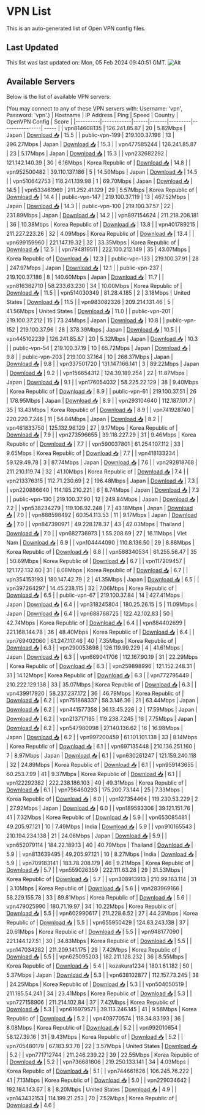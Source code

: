 # VPN List

This is an auto-generated list of Open VPN config files.

## Last Updated

This list was last updated on: Mon, 05 Feb 2024 09:40:51 GMT.
![Alt](https://repobeats.axiom.co/api/embed/186b98318ef1479477931607c1ad7d823f12451f.svg "Repobeats analytics image")

## Available Servers

Below is the list of available VPN servers:

(You may connect to any of these VPN servers with: Username: 'vpn', Password: 'vpn'.)
| Hostname | IP Address | Ping | Speed | Country | OpenVPN Config | Score |
|----------|------------|------|-------|---------|----------------| ----- |
| vpn814608135 | 126.241.85.87 | 20 | 5.82Mbps | Japan | [Download 📥](./configs/server_0_JP.ovpn) | 15.5 |
| public-vpn-199 | 219.100.37.196 | 13 | 296.27Mbps | Japan | [Download 📥](./configs/server_1_JP.ovpn) | 15.3 |
| vpn477585244 | 126.241.85.87 | 23 | 5.17Mbps | Japan | [Download 📥](./configs/server_2_JP.ovpn) | 15.3 |
| vpn232682292 | 121.142.140.39 | 30 | 6.16Mbps | Korea Republic of | [Download 📥](./configs/server_3_KR.ovpn) | 14.8 |
| vpn952500482 | 39.110.137.186 | 5 | 14.50Mbps | Japan | [Download 📥](./configs/server_4_JP.ovpn) | 14.5 |
| vpn510642753 | 118.241.139.98 | 1 | 69.70Mbps | Japan | [Download 📥](./configs/server_5_JP.ovpn) | 14.5 |
| vpn533481969 | 211.252.41.129 | 29 | 5.57Mbps | Korea Republic of | [Download 📥](./configs/server_6_KR.ovpn) | 14.4 |
| public-vpn-147 | 219.100.37.119 | 13 | 467.52Mbps | Japan | [Download 📥](./configs/server_7_JP.ovpn) | 14.3 |
| public-vpn-100 | 219.100.37.57 | 22 | 231.89Mbps | Japan | [Download 📥](./configs/server_8_JP.ovpn) | 14.2 |
| vpn897154624 | 211.218.208.181 | 36 | 10.38Mbps | Korea Republic of | [Download 📥](./configs/server_9_KR.ovpn) | 13.8 |
| vpn401789215 | 211.227.223.26 | 32 | 4.09Mbps | Korea Republic of | [Download 📥](./configs/server_10_KR.ovpn) | 13.4 |
| vpn699159960 | 221.147.19.32 | 32 | 33.35Mbps | Korea Republic of | [Download 📥](./configs/server_11_KR.ovpn) | 12.5 |
| vpn794819511 | 222.100.212.149 | 35 | 43.07Mbps | Korea Republic of | [Download 📥](./configs/server_12_KR.ovpn) | 12.3 |
| public-vpn-133 | 219.100.37.91 | 28 | 247.97Mbps | Japan | [Download 📥](./configs/server_13_JP.ovpn) | 12.1 |
| public-vpn-237 | 219.100.37.186 | 8 | 140.60Mbps | Japan | [Download 📥](./configs/server_14_JP.ovpn) | 11.7 |
| vpn816382710 | 58.233.63.230 | 34 | 10.00Mbps | Korea Republic of | [Download 📥](./configs/server_15_KR.ovpn) | 11.5 |
| vpn514030349 | 81.28.4.185 | 2 | 3.18Mbps | United States | [Download 📥](./configs/server_16_US.ovpn) | 11.5 |
| vpn983082326 | 209.214.131.46 | 5 | 41.56Mbps | United States | [Download 📥](./configs/server_17_US.ovpn) | 11.0 |
| public-vpn-201 | 219.100.37.212 | 15 | 73.24Mbps | Japan | [Download 📥](./configs/server_18_JP.ovpn) | 10.8 |
| public-vpn-152 | 219.100.37.96 | 28 | 378.39Mbps | Japan | [Download 📥](./configs/server_19_JP.ovpn) | 10.5 |
| vpn445102239 | 126.241.85.87 | 20 | 5.32Mbps | Japan | [Download 📥](./configs/server_20_JP.ovpn) | 10.3 |
| public-vpn-54 | 219.100.37.19 | 10 | 65.72Mbps | Japan | [Download 📥](./configs/server_21_JP.ovpn) | 9.8 |
| public-vpn-203 | 219.100.37.164 | 10 | 268.37Mbps | Japan | [Download 📥](./configs/server_22_JP.ovpn) | 9.8 |
| vpn337501720 | 131.147.166.141 | 3 | 89.22Mbps | Japan | [Download 📥](./configs/server_23_JP.ovpn) | 9.2 |
| vpn156654312 | 124.39.189.254 | 22 | 11.87Mbps | Japan | [Download 📥](./configs/server_24_JP.ovpn) | 9.1 |
| vpn176054032 | 58.225.22.129 | 38 | 9.40Mbps | Korea Republic of | [Download 📥](./configs/server_25_KR.ovpn) | 8.9 |
| public-vpn-61 | 219.100.37.51 | 26 | 178.95Mbps | Japan | [Download 📥](./configs/server_26_JP.ovpn) | 8.9 |
| vpn293104640 | 112.187.101.7 | 35 | 13.43Mbps | Korea Republic of | [Download 📥](./configs/server_27_KR.ovpn) | 8.9 |
| vpn741928740 | 220.220.7.246 | 11 | 54.84Mbps | Japan | [Download 📥](./configs/server_28_JP.ovpn) | 8.2 |
| vpn461833750 | 125.132.96.129 | 27 | 9.17Mbps | Korea Republic of | [Download 📥](./configs/server_29_KR.ovpn) | 7.9 |
| vpn273596655 | 39.118.227.29 | 31 | 9.46Mbps | Korea Republic of | [Download 📥](./configs/server_30_KR.ovpn) | 7.7 |
| vpn590037801 | 61.254.107.112 | 33 | 9.65Mbps | Korea Republic of | [Download 📥](./configs/server_31_KR.ovpn) | 7.7 |
| vpn418133234 | 59.129.49.78 | 3 | 87.74Mbps | Japan | [Download 📥](./configs/server_32_JP.ovpn) | 7.6 |
| vpn292818768 | 211.210.119.74 | 32 | 41.10Mbps | Korea Republic of | [Download 📥](./configs/server_33_KR.ovpn) | 7.4 |
| vpn213376315 | 112.71.230.69 | 2 | 196.48Mbps | Japan | [Download 📥](./configs/server_34_JP.ovpn) | 7.3 |
| vpn220886640 | 114.185.210.221 | 6 | 8.74Mbps | Japan | [Download 📥](./configs/server_35_JP.ovpn) | 7.3 |
| public-vpn-130 | 219.100.37.90 | 12 | 249.84Mbps | Japan | [Download 📥](./configs/server_36_JP.ovpn) | 7.2 |
| vpn538234279 | 119.106.92.248 | 7 | 43.18Mbps | Japan | [Download 📥](./configs/server_37_JP.ovpn) | 7.0 |
| vpn888598492 | 60.154.113.53 | 11 | 9.17Mbps | Japan | [Download 📥](./configs/server_38_JP.ovpn) | 7.0 |
| vpn847390971 | 49.228.178.37 | 43 | 42.03Mbps | Thailand | [Download 📥](./configs/server_39_TH.ovpn) | 7.0 |
| vpn682736973 | 1.55.208.69 | 27 | 16.11Mbps | Viet Nam | [Download 📥](./configs/server_40_VN.ovpn) | 6.9 |
| vpn104444090 | 110.8.136.50 | 29 | 8.86Mbps | Korea Republic of | [Download 📥](./configs/server_41_KR.ovpn) | 6.8 |
| vpn588340534 | 61.255.56.47 | 35 | 50.69Mbps | Korea Republic of | [Download 📥](./configs/server_42_KR.ovpn) | 6.7 |
| vpn117209457 | 121.172.132.60 | 31 | 8.08Mbps | Korea Republic of | [Download 📥](./configs/server_43_KR.ovpn) | 6.7 |
| vpn354153193 | 180.147.42.79 | 2 | 41.35Mbps | Japan | [Download 📥](./configs/server_44_JP.ovpn) | 6.5 |
| vpn397264297 | 14.45.238.115 | 32 | 7.06Mbps | Korea Republic of | [Download 📥](./configs/server_45_KR.ovpn) | 6.5 |
| public-vpn-67 | 219.100.37.84 | 14 | 427.41Mbps | Japan | [Download 📥](./configs/server_46_JP.ovpn) | 6.4 |
| vpn318245804 | 180.25.26.15 | 5 | 11.09Mbps | Japan | [Download 📥](./configs/server_47_JP.ovpn) | 6.4 |
| vpn688768725 | 122.42.102.83 | 50 | 42.74Mbps | Korea Republic of | [Download 📥](./configs/server_48_KR.ovpn) | 6.4 |
| vpn884402699 | 221.168.144.78 | 36 | 48.40Mbps | Korea Republic of | [Download 📥](./configs/server_49_KR.ovpn) | 6.4 |
| vpn769402060 | 61.247.117.46 | 40 | 7.35Mbps | Korea Republic of | [Download 📥](./configs/server_50_KR.ovpn) | 6.3 |
| vpn290053898 | 126.119.99.229 | 4 | 41.61Mbps | Japan | [Download 📥](./configs/server_51_JP.ovpn) | 6.3 |
| vpn669041706 | 112.167.90.19 | 31 | 22.29Mbps | Korea Republic of | [Download 📥](./configs/server_52_KR.ovpn) | 6.3 |
| vpn259898996 | 121.152.248.31 | 31 | 14.12Mbps | Korea Republic of | [Download 📥](./configs/server_53_KR.ovpn) | 6.3 |
| vpn772795449 | 210.222.129.138 | 33 | 35.07Mbps | Korea Republic of | [Download 📥](./configs/server_54_KR.ovpn) | 6.3 |
| vpn439917920 | 58.237.237.172 | 36 | 46.79Mbps | Korea Republic of | [Download 📥](./configs/server_55_KR.ovpn) | 6.2 |
| vpn751868337 | 58.3.146.36 | 21 | 63.44Mbps | Japan | [Download 📥](./configs/server_56_JP.ovpn) | 6.2 |
| vpn441577358 | 36.13.45.226 | 2 | 17.59Mbps | Japan | [Download 📥](./configs/server_57_JP.ovpn) | 6.2 |
| vpn213717195 | 119.238.7.245 | 16 | 7.75Mbps | Japan | [Download 📥](./configs/server_58_JP.ovpn) | 6.2 |
| vpn547980098 | 27.140.136.62 | 16 | 16.98Mbps | Japan | [Download 📥](./configs/server_59_JP.ovpn) | 6.2 |
| vpn997200459 | 61.101.101.138 | 33 | 8.14Mbps | Korea Republic of | [Download 📥](./configs/server_60_KR.ovpn) | 6.1 |
| vpn697135448 | 210.136.251.160 | 7 | 8.97Mbps | Japan | [Download 📥](./configs/server_61_JP.ovpn) | 6.1 |
| vpn630261247 | 121.159.240.118 | 32 | 24.89Mbps | Korea Republic of | [Download 📥](./configs/server_62_KR.ovpn) | 6.1 |
| vpn959143655 | 60.253.7.99 | 41 | 9.37Mbps | Korea Republic of | [Download 📥](./configs/server_63_KR.ovpn) | 6.1 |
| vpn122292382 | 222.238.186.103 | 40 | 49.31Mbps | Korea Republic of | [Download 📥](./configs/server_64_KR.ovpn) | 6.1 |
| vpn756460293 | 175.200.73.144 | 25 | 7.33Mbps | Korea Republic of | [Download 📥](./configs/server_65_KR.ovpn) | 6.0 |
| vpn127354464 | 119.230.53.229 | 2 | 27.92Mbps | Japan | [Download 📥](./configs/server_66_JP.ovpn) | 6.0 |
| vpn189593306 | 39.121.151.76 | 41 | 7.32Mbps | Korea Republic of | [Download 📥](./configs/server_67_KR.ovpn) | 5.9 |
| vpn653085481 | 49.205.97.121 | 10 | 7.49Mbps | India | [Download 📥](./configs/server_68_IN.ovpn) | 5.9 |
| vpn910165543 | 210.194.234.138 | 21 | 24.06Mbps | Japan | [Download 📥](./configs/server_69_JP.ovpn) | 5.9 |
| vpn652079114 | 184.22.189.13 | 40 | 40.79Mbps | Thailand | [Download 📥](./configs/server_70_TH.ovpn) | 5.9 |
| vpn813639495 | 49.205.97.121 | 10 | 8.27Mbps | India | [Download 📥](./configs/server_71_IN.ovpn) | 5.9 |
| vpn709183141 | 183.78.208.179 | 46 | 9.21Mbps | Korea Republic of | [Download 📥](./configs/server_72_KR.ovpn) | 5.7 |
| vpn559026359 | 222.111.63.28 | 29 | 31.53Mbps | Korea Republic of | [Download 📥](./configs/server_73_KR.ovpn) | 5.7 |
| vpn308913913 | 210.99.163.114 | 31 | 3.10Mbps | Korea Republic of | [Download 📥](./configs/server_74_KR.ovpn) | 5.6 |
| vpn283969166 | 58.229.155.78 | 33 | 89.81Mbps | Korea Republic of | [Download 📥](./configs/server_75_KR.ovpn) | 5.6 |
| vpn479025990 | 180.71.19.97 | 34 | 10.22Mbps | Korea Republic of | [Download 📥](./configs/server_76_KR.ovpn) | 5.5 |
| vpn602990617 | 211.228.6.52 | 27 | 44.23Mbps | Korea Republic of | [Download 📥](./configs/server_77_KR.ovpn) | 5.5 |
| vpn655950429 | 124.63.243.138 | 37 | 20.61Mbps | Korea Republic of | [Download 📥](./configs/server_78_KR.ovpn) | 5.5 |
| vpn948177090 | 221.144.127.51 | 30 | 34.83Mbps | Korea Republic of | [Download 📥](./configs/server_79_KR.ovpn) | 5.5 |
| vpn147034282 | 211.209.141.175 | 29 | 7.42Mbps | Korea Republic of | [Download 📥](./configs/server_80_KR.ovpn) | 5.5 |
| vpn625095203 | 182.211.128.232 | 36 | 8.55Mbps | Korea Republic of | [Download 📥](./configs/server_81_KR.ovpn) | 5.4 |
| kozakura1234 | 180.1.61.182 | 50 | 5.37Mbps | Japan | [Download 📥](./configs/server_82_JP.ovpn) | 5.3 |
| vpn638102877 | 112.157.73.245 | 38 | 24.25Mbps | Korea Republic of | [Download 📥](./configs/server_83_KR.ovpn) | 5.3 |
| vpn504050519 | 211.185.54.241 | 34 | 23.41Mbps | Korea Republic of | [Download 📥](./configs/server_84_KR.ovpn) | 5.3 |
| vpn727158906 | 211.214.102.84 | 37 | 7.42Mbps | Korea Republic of | [Download 📥](./configs/server_85_KR.ovpn) | 5.3 |
| vpn616979571 | 39.113.246.145 | 41 | 9.58Mbps | Korea Republic of | [Download 📥](./configs/server_86_KR.ovpn) | 5.2 |
| vpn409770574 | 118.34.83.193 | 36 | 8.08Mbps | Korea Republic of | [Download 📥](./configs/server_87_KR.ovpn) | 5.2 |
| vpn992010654 | 58.127.39.16 | 31 | 9.43Mbps | Korea Republic of | [Download 📥](./configs/server_88_KR.ovpn) | 5.2 |
| vpn705480179 | 67.183.93.78 | 22 | 3.57Mbps | United States | [Download 📥](./configs/server_89_US.ovpn) | 5.2 |
| vpn771712744 | 211.246.239.22 | 39 | 22.55Mbps | Korea Republic of | [Download 📥](./configs/server_90_KR.ovpn) | 5.2 |
| vpn736681806 | 219.250.133.141 | 34 | 4.03Mbps | Korea Republic of | [Download 📥](./configs/server_91_KR.ovpn) | 5.1 |
| vpn744661626 | 106.245.76.222 | 41 | 7.13Mbps | Korea Republic of | [Download 📥](./configs/server_92_KR.ovpn) | 5.0 |
| vpn229034642 | 192.184.143.67 | 8 | 8.20Mbps | United States | [Download 📥](./configs/server_93_US.ovpn) | 4.9 |
| vpn143432153 | 114.199.21.253 | 70 | 7.52Mbps | Korea Republic of | [Download 📥](./configs/server_94_KR.ovpn) | 4.6 |
